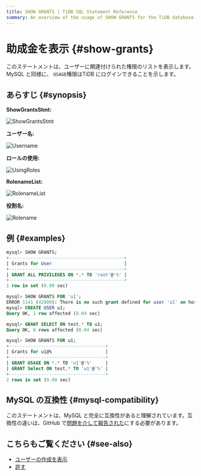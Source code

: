 ```yaml
---
title: SHOW GRANTS | TiDB SQL Statement Reference
summary: An overview of the usage of SHOW GRANTS for the TiDB database.
---
```


# 助成金を表示 {#show-grants}

このステートメントは、ユーザーに関連付けられた権限のリストを表示します。 MySQL と同様に、 `USAGE`権限はTiDB にログインできることを示します。

## あらすじ {#synopsis}

**ShowGrantsStmt:**

![ShowGrantsStmt](https://docs-download.pingcap.com/media/images/docs/sqlgram/ShowGrantsStmt.png)

**ユーザー名:**

![Username](https://docs-download.pingcap.com/media/images/docs/sqlgram/Username.png)

**ロールの使用:**

![UsingRoles](https://docs-download.pingcap.com/media/images/docs/sqlgram/UsingRoles.png)

**RolenameList:**

![RolenameList](https://docs-download.pingcap.com/media/images/docs/sqlgram/RolenameList.png)

**役割名:**

![Rolename](https://docs-download.pingcap.com/media/images/docs/sqlgram/Rolename.png)

## 例 {#examples}

```sql
mysql> SHOW GRANTS;
+-------------------------------------------+
| Grants for User                           |
+-------------------------------------------+
| GRANT ALL PRIVILEGES ON *.* TO 'root'@'%' |
+-------------------------------------------+
1 row in set (0.00 sec)

mysql> SHOW GRANTS FOR 'u1';
ERROR 1141 (42000): There is no such grant defined for user 'u1' on host '%'
mysql> CREATE USER u1;
Query OK, 1 row affected (0.04 sec)

mysql> GRANT SELECT ON test.* TO u1;
Query OK, 0 rows affected (0.04 sec)

mysql> SHOW GRANTS FOR u1;
+------------------------------------+
| Grants for u1@%                    |
+------------------------------------+
| GRANT USAGE ON *.* TO 'u1'@'%'     |
| GRANT Select ON test.* TO 'u1'@'%' |
+------------------------------------+
2 rows in set (0.00 sec)
```

## MySQL の互換性 {#mysql-compatibility}

このステートメントは、MySQL と完全に互換性があると理解されています。互換性の違いは、GitHub で[問題を介して報告された](https://github.com/pingcap/tidb/issues/new/choose)にする必要があります。

## こちらもご覧ください {#see-also}

-   [ユーザーの作成を表示](/sql-statements/sql-statement-show-create-user.md)
-   [許す](/sql-statements/sql-statement-grant-privileges.md)
